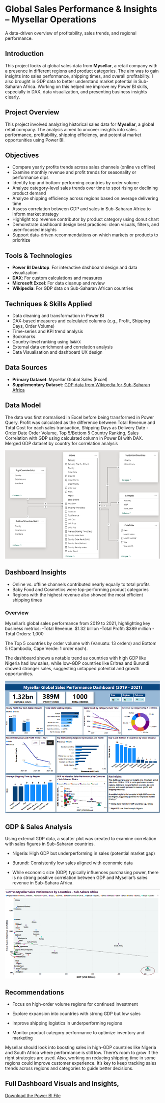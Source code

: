 # Global Sales Performance & Insights – Mysellar Operations
A data-driven overview of profitability, sales trends, and regional performance.

## Introduction
This project looks at global sales data from **Mysellar**, a retail company with a presence in different regions and product categories. The aim was to gain insights into sales performance, shipping times, and overall profitability. I also brought in GDP data to better understand market potential in Sub-Saharan Africa. Working on this helped me improve my Power BI skills, especially in DAX, data visualization, and presenting business insights clearly.

## Project Overview
This project involved analyzing historical sales data for **Mysellar**, a global retail company. The analysis aimed to uncover insights into sales performance, profitability, shipping efficiency, and potential market opportunities using Power BI.

## Objectives
- Compare yearly profits trends across sales channels (online vs offline)
- Examine monthly revenue and profit trends for seasonality or performance dips
- Identify top and bottom-performing countries by order volume
- Analyze category-level sales trends over time to spot rising or declining product demand
- Analyze shipping efficiency across regions based on average delivering time
- Assess correlation between GDP and sales in Sub-Saharan Africa to inform market strategy
- Highlight top revenue contributor by product category using donut chart
- Demonstrate dashboard design best practices: clean visuals, filters, and user-focused insights
- Support data-driven recommendations on which markets or products to prioritize

## Tools & Technologies
- **Power BI Desktop**: For interactive dashboard design and data visualization
- **DAX**: For custom calculations and measures
- **Microsoft Excel**: For data cleanup and review
- **Wikipedia**: For GDP data on Sub-Saharan African countries

## Techniques & Skills Applied
- Data cleaning and transformation in Power BI
- DAX-based measures and calculated columns (e.g., Profit, Shipping Days, Order Volume)
- Time-series and KPI trend analysis
- Bookmarks
- Country-level ranking using `RANKX`
- External data enrichment and correlation analysis
- Data Visualisation and dashboard UX design

## Data Sources
- **Primary Dataset**: Mysellar Global Sales (Excel)
- **Supplementary Dataset**:
<a href = "https://en.wikipedia.org/wiki/List_of_African_countries_by_GDP_(nominal)"> GDP data from Wikipedia for Sub-Saharan Africa </a>

## Data Model
The data was first normalised in Excel before being transformed in Power Query. Profit was calculated as the difference between Total Revenue and Total Cost for each sales transaction, Shipping Days as Delivery Date - Order Date
Order Volume, Top 5/Bottom 5 Country Ranking, Sales Correlation with GDP using calculated column in Power BI with DAX.
Merged GDP dataset by country for correlation analysis

![Data Model](https://github.com/GloryAfiakurue/Sales-Performance-Insights-Mysellar-Global-Operations/blob/main/Images/Final%20Model%20View.png)

## Dashboard Insights
- Online vs. offline channels contributed nearly equally to total profits
- Baby Food and Cosmetics were top-performing product categories
- Regions with the highest revenue also showed the most efficient shipping times

### Overview
Mysellar’s global sales performance from 2019 to 2021, highlighting key business metrics:
-Total Revenue: $1.32 billion
-Total Profit: $389 million
-Total Orders: 1,000

The Top 5 countries by order volume with (Vanuatu: 13 orders) and Bottom 5 (Cambodia, Cape Verde: 1 order each).

The dashboard shows a notable trend as countries with high GDP like Nigeria had low sales, while low-GDP countries like Eritrea and Burundi showed stronger sales, suggesting untapped potential and growth opportunities.

![Dashboard](https://github.com/GloryAfiakurue/Sales-Performance-Insights-Mysellar-Global-Operations/blob/main/Images/Final%20Dashboard.png)

## GDP & Sales Analysis
Using external GDP data, a scatter plot was created to examine correlation with sales figures in Sub-Saharan countries.

- Nigeria: High GDP but underperforming in sales (potential market gap)

- Burundi: Consistently low sales aligned with economic data

- While economic size (GDP) typically influences purchasing power, there is no strong positive correlation between GDP and Mysellar’s sales revenue in Sub-Sahara Africa.

![Gdp Vs Mysella Sales Performance](https://github.com/GloryAfiakurue/Sales-Performance-Insights-Mysellar-Global-Operations/blob/main/Images/Final%20Gdp%20Vs%20Mysellar%20Sales%20Performance%20by%20Countries%20-%20Sub-Sahara%20Africa.png)

## Recommendations

- Focus on high-order volume regions for continued investment

- Explore expansion into countries with strong GDP but low sales

- Improve shipping logistics in underperforming regions

- Monitor product category performance to optimize inventory and marketing
  
Mysellar should look into boosting sales in high-GDP countries like Nigeria and South Africa where performance is still low. There’s room to grow if the right strategies are used. Also, working on reducing shipping time in some regions could improve customer experience. It’s key to keep tracking sales trends across regions and categories to guide better decisions.

## Full Dashboard Visuals and Insights, 

<a href = "https://github.com/GloryAfiakurue/Sales-Performance-Insights-Mysellar-Global-Operations/raw/refs/heads/main/Images/Final%20Project%20Glory%20Afiakurue%20Ejindu%20Power%20BI.pbix"> Download the Power BI File </a>
